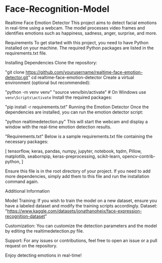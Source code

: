 # Face-Recognition-Model

Realtime Face Emotion Detector
This project aims to detect facial emotions in real-time using a webcam. The model processes video frames and identifies emotions such as happiness, sadness, anger, surprise, and more.

Requirements
To get started with this project, you need to have Python installed on your machine. The required Python packages are listed in the requirements.txt file.

Installing Dependencies
Clone the repository:


"git clone https://github.com/yourusername/realtime-face-emotion-detector.git"
cd realtime-face-emotion-detector
Create a virtual environment (optional but recommended):


"python -m venv venv"
"source venv/bin/activate"  # On Windows use `venv\Scripts\activate`
Install the required packages:


"pip install -r requirements.txt"
Running the Emotion Detector
Once the dependencies are installed, you can run the emotion detector script:


"python realtimedetection.py"
This will start the webcam and display a window with the real-time emotion detection results.

"Requirements.txt"
Below is a sample requirements.txt file containing the necessary packages:

[
tensorflow,
keras,
pandas,
numpy,
jupyter,
notebook,
tqdm,
Pillow,
matplotlib,
seabornpip, 
keras-preprocessing,
scikit-learn,
opencv-contrib-python,
]

Ensure this file is in the root directory of your project. If you need to add more dependencies, simply add them to this file and run the installation command again.

Additional Information

Model Training: If you wish to train the model on a new dataset, ensure you have a labeled dataset and modify the training scripts accordingly.
Dataset: "https://www.kaggle.com/datasets/jonathanoheix/face-expression-recognition-dataset"

Customization: You can customize the detection parameters and the model by editing the realtimedetection.py file.

Support: For any issues or contributions, feel free to open an issue or a pull request on the repository.

Enjoy detecting emotions in real-time!
